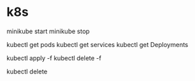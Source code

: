 # k8s

minikube start
minikube stop

kubectl get pods
kubectl get services
kubectl get Deployments

kubectl apply -f <filename>
kubectl delete -f <filename>

kubectl delete <objectType> <objectName>